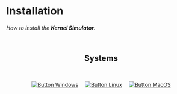 
# Installation

*How to install the **Kernel Simulator**.*

<br>

<div align = center>

## Systems

<br>

[![Button Windows]][Windows]   
[![Button Linux]][Linux]   
[![Button MacOS]][MacOS]

</div>

<br>


<!----------------------------------------------------------------------------->

[Windows]: Installation/Windows.md
[Linux]: Installation/Linux.md
[MacOS]: Installation/MacOS.md


<!---------------------------------[ Buttons ]--------------------------------->

[Button Windows]: https://img.shields.io/badge/Windows-0078D6?style=for-the-badge&logoColor=white&logo=Windows
[Button Linux]: https://img.shields.io/badge/Linux-10B981?style=for-the-badge&logoColor=white&logo=Linux
[Button MacOS]: https://img.shields.io/badge/MacOS-000000?style=for-the-badge&logoColor=white&logo=Apple
